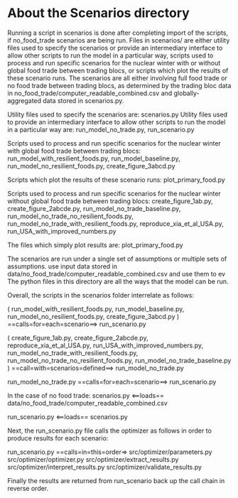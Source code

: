 # About the Scenarios directory

Running a script in scenarios is done after completing import of the scripts, if no_food_trade scenarios are being run. Files in scenarios/ are either utility files used to specify the scenarios or provide an intermediary interface to allow other scripts to run the model in a particular way, scripts used to process and run specific scenarios for the nuclear winter with or without global food trade between trading blocs, or scripts which plot the results of these scenario runs. The scenarios are all either involving full food trade or no food trade between trading blocs, as determined by the trading bloc data in no_food_trade/computer_readable_combined.csv and globally-aggregated data stored in scenarios.py.


Utility files used to specify the scenarios are: scenarios.py
Utility files used to provide an intermediary interface to allow other scripts to run the model in a particular way are: run_model_no_trade.py, run_scenario.py

Scripts used to process and run specific scenarios for the nuclear winter with global food trade between trading blocs: run_model_with_resilient_foods.py, run_model_baseline.py, run_model_no_resilient_foods.py, create_figure_3abcd.py

Scripts which plot the results of these scenario runs:
plot_primary_food.py

Scripts used to process and run specific scenarios for the nuclear winter without global food trade between trading blocs: create_figure_1ab.py, create_figure_2abcde.py, run_model_no_trade_baseline.py, run_model_no_trade_no_resilient_foods.py, run_model_no_trade_with_resilient_foods.py, reproduce_xia_et_al_USA.py, run_USA_with_improved_numbers.py

The files which simply plot results are: plot_primary_food.py

The scenarios are run under a single set of assumptions or multiple sets of assumptions.  use input data stored in data/no_food_trade/computer_readable_combined.csv and use them to ev  The python files in this directory are all the ways that the model can be run.

Overall, the scripts in the scenarios folder interrelate as follows:

 ( run_model_with_resilient_foods.py,
   run_model_baseline.py,
   run_model_no_resilient_foods.py,
   create_figure_3abcd.py )
       ==calls=for=each=scenario==>
            run_scenario.py


 ( create_figure_1ab.py,
   create_figure_2abcde.py,
   reproduce_xia_et_al_USA.py,
   run_USA_with_improved_numbers.py,
   run_model_no_trade_with_resilient_foods.py,
   run_model_no_trade_no_resilient_foods.py,
   run_model_no_trade_baseline.py )
      ==call=with=scenarios=defined==>
          run_model_no_trade.py

 run_model_no_trade.py ==calls=for=each=scenario==> run_scenario.py

In the case of no food trade:
 scenarios.py <==loads== data/no_food_trade/computer_readable_combined.csv

 run_scenario.py <==loads== scenarios.py


Next, the run_scenario.py file calls the optimizer as follows in order to produce results for each scenario:

run_scenario.py 
    ==calls=in=this=order=>
        src/optimizer/parameters.py
        src/optimizer/optimizer.py
        src/optimizer/extract_results.py
        src/optimizer/interpret_results.py
        src/optimizer/validate_results.py

Finally the results are returned from run_scenario back up the call chain in reverse order.